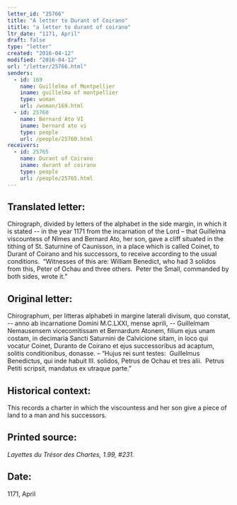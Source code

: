 ```yaml
---
letter_id: "25766"
title: "A letter to Durant of Coirano"
ititle: "a letter to durant of coirano"
ltr_date: "1171, April"
draft: false
type: "letter"
created: "2016-04-12"
modified: "2016-04-12"
url: "/letter/25766.html"
senders:
  - id: 169
    name: Guillelma of Montpellier
    iname: guillelma of montpellier
    type: woman
    url: /woman/169.html
  - id: 25760
    name: Bernard Ato VI
    iname: bernard ato vi
    type: people
    url: /people/25760.html
receivers:
  - id: 25765
    name: Durant of Coirano
    iname: durant of coirano
    type: people
    url: /people/25765.html
---
```

<h2> Translated letter:</h2><p>Chirograph, divided by letters of the alphabet in the side margin, in which it is stated -- in the year 1171 from the incarnation of the Lord – that Guillelma viscountess of Nîmes and Bernard Ato, her son, gave a cliff situated in the tithing of St. Saturnine of Caunisson, in a place which is called Coinet, to Durant of Coirano and his successors, to receive according to the usual conditions.&nbsp; “Witnesses of this are: William Benedict, who had 3 solidos from this, Peter of Ochau and three others.&nbsp; Peter the Small, commanded by both sides, wrote it.”</p><h2 class="mt-4"> Original letter:</h2><p>Chirographum, per litteras alphabeti in margine laterali divisum, quo constat, -- anno ab incarnatione Domini M.C.LXXI, mense aprili, -- Guillelmam Nemausensem vicecomitissam et Bernardum Atonem, filium ejus unam costam, in decimaria Sancti Saturnini de Calvicione sitam, in loco qui vocatur Coinet, Duranto de Coirano et ejus successoribus ad acaptum, solitis conditionibus, donasse. – “Hujus rei sunt testes:&nbsp; Guillelmus Benedictus, qui inde habuit III. solidos, Petrus de Ochau et tres alii.&nbsp; Petrus Petiti scripsit, mandatus ex utraque parte.”</p><h2 class="mt-4"> Historical context:</h2><p>This records a charter in which the viscountess and her son give a piece of land to a man and his successors.</p><h2 class="mt-4"> Printed source:</h2><p><i>Layettes du Trésor des Chartes,&nbsp;1.99, #231.</i></p><h2 class="mt-4"> Date:</h2>1171, April